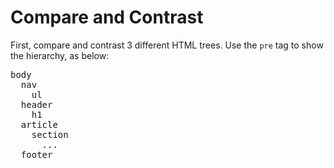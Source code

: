 # Compare and Contrast

First, compare and contrast 3 different HTML trees. Use the <code>pre</code> tag to show the hierarchy, as below:

<pre>
body
  nav
    ul
  header
    h1
  article
    section
      ...
  footer
</pre>
